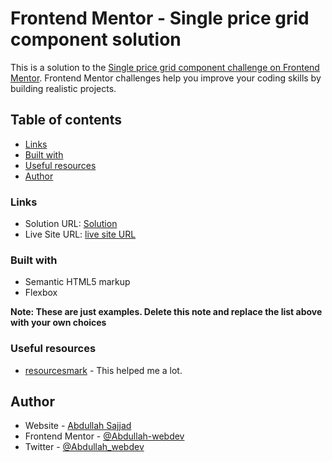 # Frontend Mentor - Single price grid component solution

This is a solution to the [Single price grid component challenge on Frontend Mentor](https://www.frontendmentor.io/challenges/single-price-grid-component-5ce41129d0ff452fec5abbbc). Frontend Mentor challenges help you improve your coding skills by building realistic projects. 


## Table of contents

  - [Links](#links)
  - [Built with](#built-with)
  - [Useful resources](#useful-resources)
  - [Author](#author)

### Links

- Solution URL: [Solution](https://www.frontendmentor.io/solutions/challenge-completed-by-using-flexbox-f-7GZXn8X)
- Live Site URL: [live site URL](https://pricegrid.vercel.app/)
### Built with

- Semantic HTML5 markup
- Flexbox

**Note: These are just examples. Delete this note and replace the list above with your own choices**

### Useful resources

- [resourcesmark](https://www.resourcesmark.vercel.app) - This helped me a lot.



## Author

- Website - [Abdullah Sajjad](https://abdullahwebdev.netlify.app)
- Frontend Mentor - [@Abdullah-webdev](https://www.frontendmentor.io/profile/Abdullah-webdev)
- Twitter - [@Abdullah_webdev](https://twitter.com/Abdullah_webdev)
